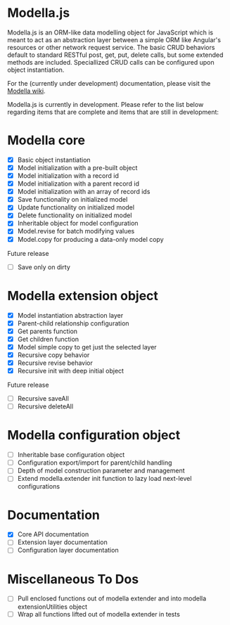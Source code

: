 Modella.js
==========

Modella.js is an ORM-like data modelling object for JavaScript which is meant to act as an abstraction layer between
a simple ORM like Angular's resources or other network request service.  The basic CRUD behaviors default to standard
RESTful post, get, put, delete calls, but some extended methods are included.  Speciallized CRUD calls can be configured
upon object instantiation.

For the (currently under development) documentation, please visit the [Modella wiki](https://github.com/cmstead/Modella/wiki).

Modella.js is currently in development. Please refer to the list below regarding items that are complete and items
that are still in development:

Modella core
============

- [x] Basic object instantiation
- [x] Model initialization with a pre-built object
- [x] Model initialization with a record id
- [x] Model initialization with a parent record id
- [x] Model initialization with an array of record ids
- [x] Save functionality on initialized model
- [x] Update functionality on initialized model
- [x] Delete functionality on initialized model
- [x] Inheritable object for model configuration
- [x] Model.revise for batch modifying values
- [x] Model.copy for producing a data-only model copy

Future release

- [ ] Save only on dirty

Modella extension object
========================

- [x] Model instantiation abstraction layer
- [x] Parent-child relationship configuration
- [x] Get parents function
- [x] Get children function
- [x] Model simple copy to get just the selected layer
- [x] Recursive copy behavior
- [x] Recursive revise behavior
- [x] Recursive init with deep initial object

Future release

- [ ] Recursive saveAll
- [ ] Recursive deleteAll

Modella configuration object
============================

- [ ] Inheritable base configuration object
- [ ] Configuration export/import for parent/child handling
- [ ] Depth of model construction parameter and management
- [ ] Extend modella.extender init function to lazy load next-level configurations

Documentation
=============

- [x] Core API documentation
- [ ] Extension layer documentation
- [ ] Configuration layer documentation

Miscellaneous To Dos
====================

- [ ] Pull enclosed functions out of modella extender and into modella extensionUtilities object
- [ ] Wrap all functions lifted out of modella extender in tests